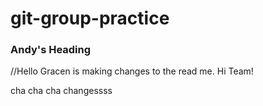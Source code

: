 # git-group-practice

### Andy's Heading

//Hello Gracen is making changes to the read me. Hi Team!

cha cha cha changessss
